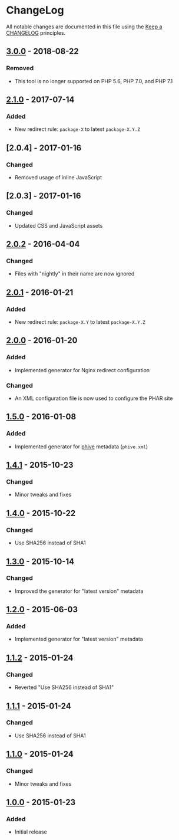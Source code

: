 # ChangeLog

All notable changes are documented in this file using the [Keep a CHANGELOG](http://keepachangelog.com/) principles.

## [3.0.0] - 2018-08-22

### Removed

* This tool is no longer supported on PHP 5.6, PHP 7.0, and PHP 7.1

## [2.1.0] - 2017-07-14

### Added

* New redirect rule: `package-X` to latest `package-X.Y.Z`

## [2.0.4] - 2017-01-16

### Changed

* Removed usage of inline JavaScript

## [2.0.3] - 2017-01-16

### Changed

* Updated CSS and JavaScript assets

## [2.0.2] - 2016-04-04

### Changed

* Files with "nightly" in their name are now ignored

## [2.0.1] - 2016-01-21

### Added

* New redirect rule: `package-X.Y` to latest `package-X.Y.Z`

## [2.0.0] - 2016-01-20

### Added

* Implemented generator for Nginx redirect configuration

### Changed

* An XML configuration file is now used to configure the PHAR site

## [1.5.0] - 2016-01-08

### Added

* Implemented generator for [phive](https://phar.io/) metadata (`phive.xml`)

## [1.4.1] - 2015-10-23

### Changed

* Minor tweaks and fixes

## [1.4.0] - 2015-10-22

### Changed

* Use SHA256 instead of SHA1

## [1.3.0] - 2015-10-14

### Changed

* Improved the generator for "latest version" metadata

## [1.2.0] - 2015-06-03

### Added

* Implemented generator for "latest version" metadata

## [1.1.2] - 2015-01-24

### Changed

* Reverted "Use SHA256 instead of SHA1"

## [1.1.1] - 2015-01-24

### Changed

* Use SHA256 instead of SHA1

## [1.1.0] - 2015-01-24

### Changed

* Minor tweaks and fixes

## [1.0.0] - 2015-01-23

### Added

* Initial release

[3.0.0]: https://github.com/sebastianbergmann/phar-site-generator/compare/2.1...3.0.0
[2.1.0]: https://github.com/sebastianbergmann/phar-site-generator/compare/2.0.2...2.1.0
[2.0.2]: https://github.com/sebastianbergmann/phar-site-generator/compare/2.0.1...2.0.2
[2.0.1]: https://github.com/sebastianbergmann/phar-site-generator/compare/2.0.0...2.0.1
[2.0.0]: https://github.com/sebastianbergmann/phar-site-generator/compare/1.5.0...2.0.0
[1.5.0]: https://github.com/sebastianbergmann/phar-site-generator/compare/1.4.1...1.5.0
[1.4.1]: https://github.com/sebastianbergmann/phar-site-generator/compare/1.4.0...1.4.1
[1.4.0]: https://github.com/sebastianbergmann/phar-site-generator/compare/1.3.0...1.4.0
[1.3.0]: https://github.com/sebastianbergmann/phar-site-generator/compare/1.2.0...1.3.0
[1.2.0]: https://github.com/sebastianbergmann/phar-site-generator/compare/1.1.2...1.2.0
[1.1.2]: https://github.com/sebastianbergmann/phar-site-generator/compare/1.1.1...1.1.2
[1.1.1]: https://github.com/sebastianbergmann/phar-site-generator/compare/1.1.0...1.1.1
[1.1.0]: https://github.com/sebastianbergmann/phar-site-generator/compare/1.0.0...1.1.0
[1.0.0]: https://github.com/sebastianbergmann/phar-site-generator/compare/4d7ef1583de1ef78ad0d874477e50cac205d1a6a...1.0.0

